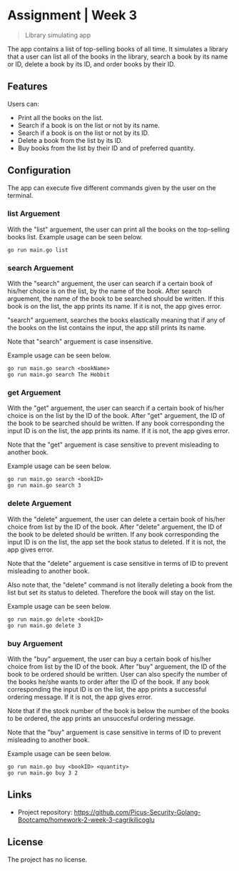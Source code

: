 # Assignment | Week 3

> Library simulating app

The app contains a list of top-selling books of all time. It simulates a library that a user can list all of the books in the library, search a book by its name or ID, delete a book by its ID, and order books by their ID.

## Features

Users can:

- Print all the books on the list.
- Search if a book is on the list or not by its name.
- Search if a book is on the list or not by its ID.
- Delete a book from the list by its ID.
- Buy books from the list by their ID and of preferred quantity.

## Configuration

The app can execute five different commands given by the user on the terminal.

### list Arguement

With the "list" arguement, the user can print all the books on the top-selling books list. Example usage can be seen below.

```
go run main.go list
```

### search Arguement

With the "search" arguement, the user can search if a certain book of his/her choice is on the list, by the name of the book. After search arguement, the name of the book to be searched should be written. If this book is on the list, the app prints its name. If it is not, the app gives error.

"search" arguement, searches the books elastically meaning that if any of the books on the list contains the <bookName> input, the app still prints its name.

Note that "search" arguement is case insensitive.

Example usage can be seen below.

```
go run main.go search <bookName>
go run main.go search The Hobbit
```

### get Arguement

With the "get" arguement, the user can search if a certain book of his/her choice is on the list by the ID of the book. After "get" arguement, the ID of the book to be searched should be written. If any book corresponding the input ID is on the list, the app prints its name. If it is not, the app gives error.

Note that the "get" arguement is case sensitive to prevent misleading to another book.

Example usage can be seen below.

```
go run main.go search <bookID>
go run main.go search 3
```

### delete Arguement

With the "delete" arguement, the user can delete a certain book of his/her choice from list by the ID of the book. After "delete" arguement, the ID of the book to be deleted should be written. If any book corresponding the input ID is on the list, the app set the book status to deleted. If it is not, the app gives error.

Note that the "delete" arguement is case sensitive in terms of ID to prevent misleading to another book.

Also note that, the "delete" command is not literally deleting a book from the list but set its status to deleted. Therefore the book will stay on the list.

Example usage can be seen below.

```
go run main.go delete <bookID>
go run main.go delete 3
```

### buy Arguement

With the "buy" arguement, the user can buy a certain book of his/her choice from list by the ID of the book. After "buy" arguement, the ID of the book to be ordered should be written. User can also specify the number of the books he/she wants to order after the ID of the book. If any book corresponding the input ID is on the list, the app prints a successful ordering message. If it is not, the app gives error.

Note that if the stock number of the book is below the number of the books to be ordered, the app prints an unsuccesful ordering message.

Note that the "buy" arguement is case sensitive in terms of ID to prevent misleading to another book.

Example usage can be seen below.

```
go run main.go buy <bookID> <quantity>
go run main.go buy 3 2
```

## Links

- Project repository: https://github.com/Picus-Security-Golang-Bootcamp/homework-2-week-3-cagrikilicoglu

## License

The project has no license.

